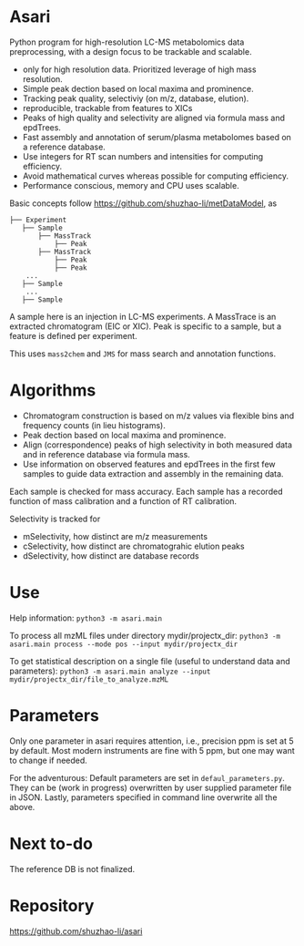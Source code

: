 Asari
=====


Python program for high-resolution LC-MS metabolomics data preprocessing, 
with a design focus to be trackable and scalable.

- only for high resolution data. Prioritized leverage of high mass resolution.
- Simple peak dection based on local maxima and prominence.
- Tracking peak quality, selectiviy (on m/z, database, elution).
- reproducible, trackable from features to XICs
- Peaks of high quality and selectivity are aligned via formula mass and epdTrees.
- Fast assembly and annotation of serum/plasma metabolomes based on a reference database.
- Use integers for RT scan numbers and intensities for computing efficiency. 
- Avoid mathematical curves whereas possible for computing efficiency. 
- Performance conscious, memory and CPU uses scalable.

Basic concepts follow https://github.com/shuzhao-li/metDataModel, as

    ├── Experiment
       ├── Sample
           ├── MassTrack
               ├── Peak
           ├── MassTrack 
               ├── Peak
               ├── Peak
        ...
       ├── Sample 
        ...
       ├── Sample 

A sample here is an injection in LC-MS experiments. A MassTrace is an extracted chromatogram (EIC or XIC).
Peak is specific to a sample, but a feature is defined per experiment.

This uses `mass2chem` and `JMS` for mass search and annotation functions.

Algorithms
==========

- Chromatogram construction is based on m/z values via flexible bins and frequency counts (in lieu histograms). 
- Peak dection based on local maxima and prominence.
- Align (correspondence) peaks of high selectivity in both measured data and in reference database via formula mass.
- Use information on observed features and epdTrees in the first few samples to guide data extraction and assembly in the remaining data.


Each sample is checked for mass accuracy. 
Each sample has a recorded function of mass calibration and a function of RT calibration.

Selectivity is tracked for
- mSelectivity, how distinct are m/z measurements 
- cSelectivity, how distinct are chromatograhic elution peaks
- dSelectivity, how distinct are database records 


Use 
===
Help information:
`python3 -m asari.main`

To process all mzML files under directory mydir/projectx_dir:
`python3 -m asari.main process --mode pos --input mydir/projectx_dir`

To get statistical description on a single file (useful to understand data and parameters):
`python3 -m asari.main analyze --input mydir/projectx_dir/file_to_analyze.mzML`

Parameters
==========
Only one parameter in asari requires attention, i.e., precision ppm is set at 5 by default. 
Most modern instruments are fine with 5 ppm, but one may want to change if needed.

For the adventurous:
Default parameters are set in `defaul_parameters.py`. 
They can be (work in progress) overwritten by user supplied parameter file in JSON.
Lastly, parameters specified in command line overwrite all the above.


Next to-do
==========

The reference DB is not finalized. 

Repository
==========
https://github.com/shuzhao-li/asari
